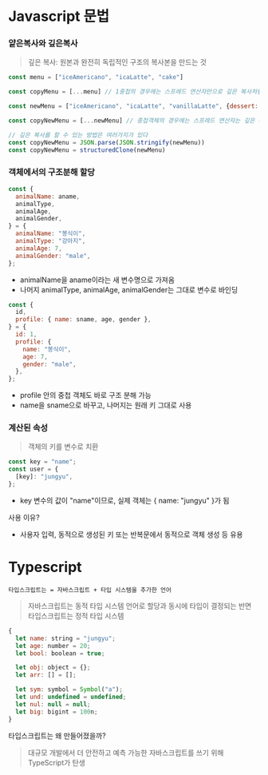 # Javascript 문법

### 얕은복사와 깊은복사
> 깊은 복사: 원본과 완전히 독립적인 구조의 복사본을 만드는 것
```js
const menu = ["iceAmericano", "icaLatte", "cake"]

const copyMenu = [...menu] // 1중첩의 경우에는 스프레드 연산자만으로 깊은 복사처럼 복사를 할 수 있다.

const newMenu = ["iceAmericano", "icaLatte", "vanillaLatte", {dessert: "cake"}]

const copyNewMenu = [...newMenu] // 중첩객체의 경우에는 스프레드 연산자는 깊은 복사의 복사를 하지 못한다

// 깊은 복사를 할 수 있는 방법은 여러가지가 있다
const copyNewMenu = JSON.parse(JSON.stringify(newMenu)) 
const copyNewMenu = structuredClone(newMenu)


```

### 객체에서의 구조분해 할당

```js
const {
  animalName: aname,
  animalType,
  animalAge,
  animalGender,
} = {
  animalName: "봉식이",
  animalType: "강아지",
  animalAge: 7,
  animalGender: "male",
};
```
- animalName을 aname이라는 새 변수명으로 가져옴
- 나머지 animalType, animalAge, animalGender는 그대로 변수로 바인딩

```js
const {
  id,
  profile: { name: sname, age, gender },
} = {
  id: 1,
  profile: {
    name: "봉식이",
    age: 7,
    gender: "male",
  },
};
```
- profile 안의 중첩 객체도 바로 구조 분해 가능
- name을 sname으로 바꾸고, 나머지는 원래 키 그대로 사용

### 계산된 속성 
> 객체의 키를 변수로 치환

```js
const key = "name";
const user = {
  [key]: "jungyu",
};
```
- key 변수의 값이 "name"이므로, 실제 객체는 { name: "jungyu" }가 됨

사용 이유?
- 사용자 입력, 동적으로 생성된 키 또는 반복문에서 동적으로 객체 생성 등 유용

# Typescript 

 ``타입스크립트는 = 자바스크립트 + 타입 시스템을 추가한 언어``
> 자바스크립트는 동적 타입 시스템 언어로 할당과 동시에 타입이 결정되는 반면 타입스크립트는 정적 타입 시스템

```js
{
  let name: string = "jungyu";
  let age: number = 20;
  let bool: boolean = true;

  let obj: object = {};
  let arr: [] = [];

  let sym: symbol = Symbol("a");
  let und: undefined = undefined;
  let nul: null = null;
  let big: bigint = 100n;
}
```
타입스크립트는 왜 만들어졌을까?
> 대규모 개발에서 더 안전하고 예측 가능한 자바스크립트를 쓰기 위해 TypeScript가 탄생